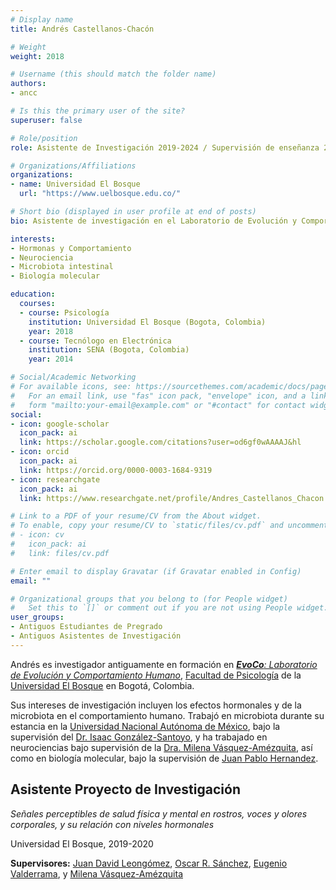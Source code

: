 ```yaml
---
# Display name
title: Andrés Castellanos-Chacón

# Weight
weight: 2018

# Username (this should match the folder name)
authors:
- ancc

# Is this the primary user of the site?
superuser: false

# Role/position
role: Asistente de Investigación 2019-2024 / Supervisión de enseñanza 2019-2024 / Psicología | supervisión 2017-2018

# Organizations/Affiliations
organizations:
- name: Universidad El Bosque
  url: "https://www.uelbosque.edu.co/"

# Short bio (displayed in user profile at end of posts)
bio: Asistente de investigación en el Laboratorio de Evolución y Comportamiento Humano desde 2019, y practicante de investigación entre 2017 y 2018.

interests:
- Hormonas y Comportamiento
- Neurociencia
- Microbiota intestinal
- Biología molecular

education:
  courses:
  - course: Psicología
    institution: Universidad El Bosque (Bogota, Colombia)
    year: 2018
  - course: Tecnólogo en Electrónica
    institution: SENA (Bogota, Colombia)
    year: 2014

# Social/Academic Networking
# For available icons, see: https://sourcethemes.com/academic/docs/page-builder/#icons
#   For an email link, use "fas" icon pack, "envelope" icon, and a link in the
#   form "mailto:your-email@example.com" or "#contact" for contact widget.
social:
- icon: google-scholar
  icon_pack: ai
  link: https://scholar.google.com/citations?user=od6gf0wAAAAJ&hl
- icon: orcid
  icon_pack: ai
  link: https://orcid.org/0000-0003-1684-9319
- icon: researchgate
  icon_pack: ai
  link: https://www.researchgate.net/profile/Andres_Castellanos_Chacon

# Link to a PDF of your resume/CV from the About widget.
# To enable, copy your resume/CV to `static/files/cv.pdf` and uncomment the lines below.
# - icon: cv
#   icon_pack: ai
#   link: files/cv.pdf

# Enter email to display Gravatar (if Gravatar enabled in Config)
email: ""

# Organizational groups that you belong to (for People widget)
#   Set this to `[]` or comment out if you are not using People widget.
user_groups:
- Antiguos Estudiantes de Pregrado
- Antiguos Asistentes de Investigación
---
```


Andrés es investigador antiguamente en formación en [***EvoCo**: Laboratorio de Evolución y Comportamiento Humano*](/es/team/), [Facultad de Psicología](https://www.unbosque.edu.co/psicologia) de la [Universidad El Bosque](https://www.unbosque.edu.co/) en Bogotá, Colombia.

Sus intereses de investigación incluyen los efectos hormonales y de la microbiota en el comportamiento humano. Trabajó en microbiota durante su estancia en la [Universidad Nacional Autónoma de México](https://www.unam.mx/), bajo la supervisión del [Dr. Isaac González-Santoyo](/es/author/isaac-gonzalez-santoyo/), y ha trabajado en neurociencias bajo supervisión de la [Dra. Milena Vásquez-Amézquita](/es/author/milena-vasquez-amezquita/), así como en biología molecular, bajo la supervisión de [Juan Pablo Hernandez](https://scholar.google.es/citations?user=UjKjHNYAAAAJ&hl).

## **Asistente Proyecto de Investigación**

*Señales perceptibles de salud física y mental en rostros, voces y olores corporales, y su relación con niveles hormonales*

Universidad El Bosque, 2019-2020

**Supervisores:** [Juan David Leongómez](/es/#about), [Oscar R. Sánchez](/es/author/oscar-r.-sanchez/), [Eugenio Valderrama](/es/author/eugenio-valderrama/), y [Milena Vásquez-Amézquita](/es/author/milena-vasquez-amezquita/)
